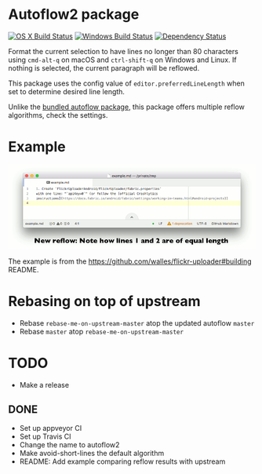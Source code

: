 # Autoflow2 package
[![OS X Build Status](https://travis-ci.org/walles/autoflow.svg?branch=master)](https://travis-ci.org/walles/autoflow) [![Windows Build Status](https://ci.appveyor.com/api/projects/status/oytr7cuefd4tpiqk/branch/master?svg=true)](https://ci.appveyor.com/project/walles/autoflow/branch/master) [![Dependency Status](https://david-dm.org/walles/autoflow.svg)](https://david-dm.org/walles/autoflow)

Format the current selection to have lines no longer than 80 characters using `cmd-alt-q` on macOS and `ctrl-shift-q` on Windows and Linux. If nothing is selected, the current paragraph will be reflowed.

This package uses the config value of `editor.preferredLineLength` when set to determine desired line length.

Unlike the [bundled autoflow package](https://atom.io/packages/autoflow), this
package offers multiple reflow algorithms, check the settings.

# Example
![Reflow examples](https://github.com/walles/autoflow/raw/master/resources/reflow-comparison.gif "Reflow examples")

The example is from the <https://github.com/walles/flickr-uploader#building>
README.

# Rebasing on top of upstream
* Rebase `rebase-me-on-upstream-master` atop the updated autoflow `master`
* Rebase `master` atop `rebase-me-on-upstream-master`

# TODO
* Make a release

## DONE
* Set up appveyor CI
* Set up Travis CI
* Change the name to autoflow2
* Make avoid-short-lines the default algorithm
* README: Add example comparing reflow results with upstream
